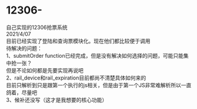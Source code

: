 # 12306-
自己实现的12306抢票系统  
2021/4/07  
  目前已经实现了登陆和查询票模块化。现在他们都比较便于调用  
  待解决的问题：  
    1、submitOrder function已经完成，但是没有解决如何选择的问题，可能只能集中抢一张？  
       但是不论如何都是先要实现再说吧  
    2、rail_device和rail_expiration目前都尚不清楚具体如何来的  
       目前只解析到只是跟第一个执行的js相关，但是由于第一个JS非常难解析所以一直鸽着，尽量吧  
    3、候补还没写（这才是我想要的核心功能）  
    
